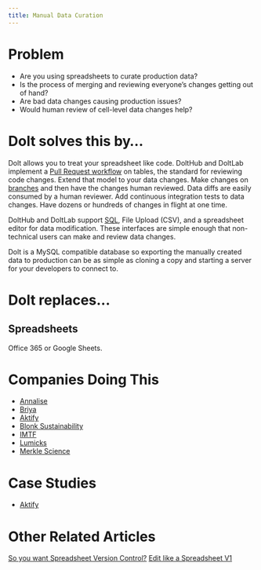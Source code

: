 ```yaml
---
title: Manual Data Curation
---
```


# Problem

* Are you using spreadsheets to curate production data? 
* Is the process of merging and reviewing everyone’s changes getting out of hand? 
* Are bad data changes causing production issues? 
* Would human review of cell-level data changes help?

# Dolt solves this by…

Dolt allows you to treat your spreadsheet like code. DoltHub and DoltLab implement a [Pull Request workflow](../../concepts/dolthub/prs.md) on tables, the standard for reviewing code changes. Extend that model to your data changes. Make changes on [branches](../../concepts/dolt/git/branch.md) and then have the changes human reviewed. Data diffs are easily consumed by a human reviewer. Add continuous integration tests to data changes. Have dozens or hundreds of changes in flight at one time.

DoltHub and DoltLab support [SQL](../../concepts/dolt/sql/README.md), File Upload (CSV), and a spreadsheet editor for data modification. These interfaces are simple enough that non-technical users can make and review data changes. 

Dolt is a MySQL compatible database so exporting the manually created data to production can be as simple as cloning a copy and starting a server for your developers to connect to.

# Dolt replaces...

## Spreadsheets

Office 365 or Google Sheets.

# Companies Doing This

* [Annalise](https://usa.annalise.ai/)
* [Briya](https://briya.com/)
* [Aktify](https://aktify.com/) 
* [Blonk Sustainability](https://blonksustainability.nl/)
* [IMTF](https://imtf.com/)
* [Lumicks](https://lumicks.com/)
* [Merkle Science](https://www.merklescience.com/)

# Case Studies

* [Aktify](https://www.dolthub.com/blog/2021-10-01-dolt-aktify/)

# Other Related Articles

[So you want Spreadsheet Version Control?](https://www.dolthub.com/blog/2022-07-15-so-you-want-spreadsheet-version-control/)
[Edit like a Spreadsheet V1](https://www.dolthub.com/blog/2021-10-04-edit-like-spreadsheet-v1/)


